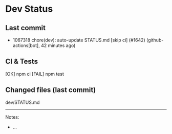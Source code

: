 # Dev Status

## Last commit
- 1067318 chore(dev): auto-update STATUS.md [skip ci] (#1642) (github-actions[bot], 42 minutes ago)
## CI & Tests
[OK] npm ci
[FAIL] npm test

## Changed files (last commit)
dev/STATUS.md

---
Notes:
- ...
